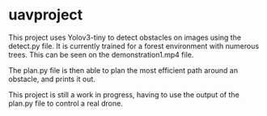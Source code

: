 # uavproject

This project uses Yolov3-tiny to detect obstacles on images using the detect.py file. It is currently trained for a forest environment with numerous trees. This can be seen on the demonstration1.mp4 file. 

The plan.py file is then able to plan the most efficient path around an obstacle, and prints it out. 

This project is still a work in progress, having to use the output of the plan.py file to control a real drone. 
